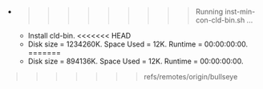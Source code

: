 * >>>>>>>>> Running inst-min-con-cld-bin.sh ...
  * Install cld-bin.
<<<<<<< HEAD
  * Disk size = 1234260K. Space Used = 12K. Runtime = 00:00:00:00.
=======
  * Disk size = 894136K. Space Used = 12K. Runtime = 00:00:00:00.
>>>>>>> refs/remotes/origin/bullseye
